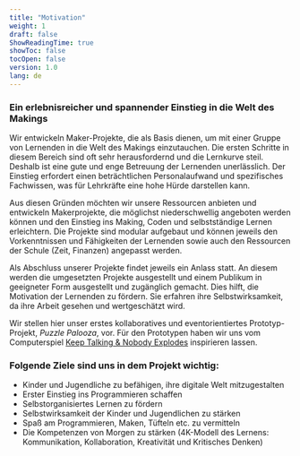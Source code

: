 ```yaml
---
title: "Motivation"
weight: 1
draft: false
ShowReadingTime: true
showToc: false
tocOpen: false
version: 1.0
lang: de
---
```


### Ein erlebnisreicher und spannender Einstieg in die Welt des Makings

Wir entwickeln Maker-Projekte, die als Basis dienen, um mit einer Gruppe von Lernenden in die Welt des Makings einzutauchen. Die ersten Schritte in diesem Bereich sind oft sehr herausfordernd und die Lernkurve steil. Deshalb ist eine gute und enge Betreuung der Lernenden unerlässlich. Der Einstieg erfordert einen beträchtlichen Personalaufwand und spezifisches Fachwissen, was für Lehrkräfte eine hohe Hürde darstellen kann.

Aus diesen Gründen möchten wir unsere Ressourcen anbieten und entwickeln Makerprojekte, die möglichst niederschwellig angeboten werden können und den Einstieg ins Making, Coden und selbstständige Lernen erleichtern. Die Projekte sind modular aufgebaut und können jeweils den Vorkenntnissen und Fähigkeiten der Lernenden sowie auch den Ressourcen der Schule (Zeit, Finanzen) angepasst werden.

Als Abschluss unserer Projekte findet jeweils ein Anlass statt. An diesem werden die umgesetzten Projekte ausgestellt und einem Publikum in geeigneter Form ausgestellt und zugänglich gemacht. Dies hilft, die Motivation der Lernenden zu fördern. Sie erfahren ihre Selbstwirksamkeit, da ihre Arbeit gesehen und wertgeschätzt wird.

Wir stellen hier unser erstes kollaboratives und eventorientiertes Prototyp-Projekt, *Puzzle Palooza*, vor. Für den Prototypen haben wir uns vom Computerspiel [Keep Talking & Nobody Explodes](https://keeptalkinggame.com/) inspirieren lassen.

### Folgende Ziele sind uns in dem Projekt wichtig:

* Kinder und Jugendliche zu befähigen, ihre digitale Welt mitzugestalten
* Erster Einstieg ins Programmieren schaffen
* Selbstorganisiertes Lernen zu fördern
* Selbstwirksamkeit der Kinder und Jugendlichen zu stärken
* Spaß am Programmieren, Maken, Tüfteln etc. zu vermitteln
* Die Kompetenzen von Morgen zu stärken (4K-Modell des Lernens: Kommunikation, Kollaboration, Kreativität und Kritisches Denken)